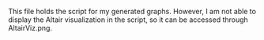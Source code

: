 This file holds the script for my generated graphs. However, I am not able to display the Altair visualization in the script, so it can be accessed through AltairViz.png.
